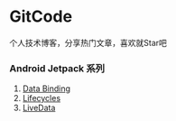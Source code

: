 # GitCode

个人技术博客，分享热门文章，喜欢就Star吧

### Android Jetpack 系列
1. [Data Binding](https://github.com/zhangwenshuan/GitCode/issues/2)
2. [Lifecycles](https://github.com/zhangwenshuan/GitCode/issues/3)
3. [LiveData](https://github.com/zhangwenshuan/GitCode/issues/4)
